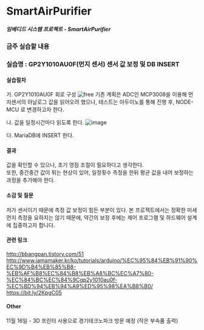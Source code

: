 # **SmartAirPurifier**

##### 임베디드 시스템 프로젝트 - SmartAirPurifier






### 금주 실습할 내용
### 실습명 : GP2Y1010AU0F(먼지 센서) 센서 값 보정 및 DB INSERT
#### 실습절차
  가. GP2Y1010AU0F 회로 구성
  ![free](https://user-images.githubusercontent.com/33712754/48328266-a26f2800-e686-11e8-8602-8f4c50948564.png)
  기존 계획은 ADC인 MCP3008을 이용해 먼지센서의 아날로그 값을 읽어오려 했으나, 테스트는 아두이노를 통해 진행 후, NODE-MCU 로 변경하고자 한다.
  
  
  나. 값을 일정시간마다 읽도록 한다.
  ![image](https://user-images.githubusercontent.com/33712754/48328453-5d97c100-e687-11e8-94e3-1f3cd7e14902.png)
  
  
  다. MariaDB에 INSERT 한다.


#### 결과
 값을 확인할 수 있으나, 초기 영점 조절이 필요하다고 생각한다.  
 또한, 중간중간 값이 튀는 현상이 있어, 일정횟수 측정을 한뒤 평균 값을 내어 보정하는 과정을 추가해야 한다.
 
 
#### 소감 및 질문
 저가 센서이기 때문에 측정 값 보정이 힘든 부분이 있다.
 본 프로젝트에서는 정확한 미세먼지 측정을 요하지는 않기 때문에, 약간의 보정 후에는 제어 프로그램 및 하드웨어 설계에 집중하고자 합니다.
 

#### 관련 링크
http://bbangpan.tistory.com/51
http://www.iamamaker.kr/ko/tutorials/arduino/%EC%95%84%EB%91%90%EC%9D%B4%EB%85%B8-%EB%AF%B8%EC%84%B8%EB%A8%BC%EC%A7%80-%EC%84%BC%EC%84%9Cgp2y1010au0f-%EC%BD%94%EB%94%A9%ED%95%98%EA%B8%B0/
https://bit.ly/2KpgC05


#### Other
11월 16일 - 3D 프린터 사용으로 경기테크노파크 방문 예정 (작은 부속품 출력)
